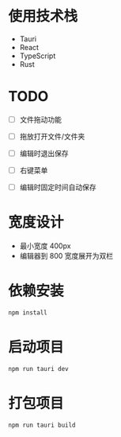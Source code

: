 # 使用技术栈

- Tauri
- React
- TypeScript
- Rust

# TODO

- [ ] 文件拖动功能

- [ ] 拖放打开文件/文件夹

- [ ] 编辑时退出保存

- [ ] 右键菜单

- [ ] 编辑时固定时间自动保存

# 宽度设计

- 最小宽度 400px
- 编辑器到 800 宽度展开为双栏

# 依赖安装

```bash
npm install
```

# 启动项目

```bash
npm run tauri dev
```

# 打包项目

```bash
npm run tauri build
```
